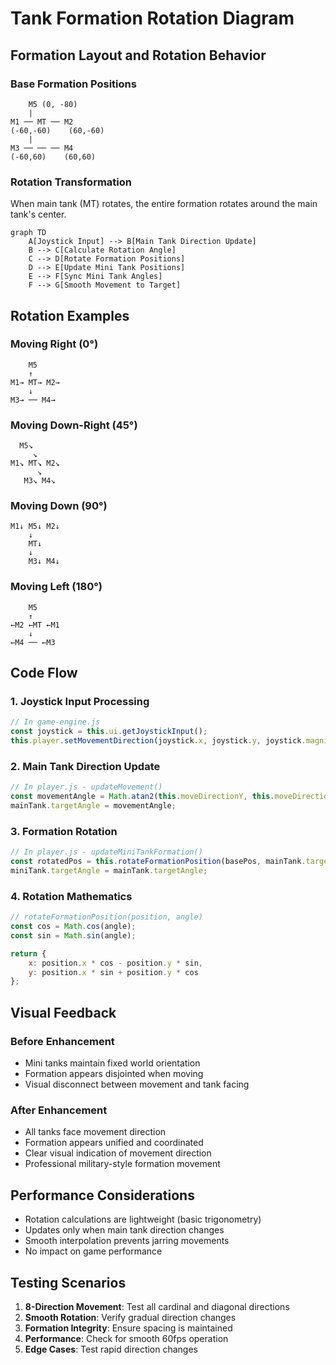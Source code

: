 # Tank Formation Rotation Diagram

## Formation Layout and Rotation Behavior

### Base Formation Positions
```
    M5 (0, -80)
    |
M1 ── MT ── M2
(-60,-60)    (60,-60)
    |
M3 ── ── ── M4
(-60,60)    (60,60)
```

### Rotation Transformation
When main tank (MT) rotates, the entire formation rotates around the main tank's center.

```mermaid
graph TD
    A[Joystick Input] --> B[Main Tank Direction Update]
    B --> C[Calculate Rotation Angle]
    C --> D[Rotate Formation Positions]
    D --> E[Update Mini Tank Positions]
    E --> F[Sync Mini Tank Angles]
    F --> G[Smooth Movement to Target]
```

## Rotation Examples

### Moving Right (0°)
```
    M5
    ↑
M1→ MT→ M2→
    ↓
M3→ ── M4→
```

### Moving Down-Right (45°)
```
  M5↘
     ↘
M1↘ MT↘ M2↘
      ↘
   M3↘ M4↘
```

### Moving Down (90°)
```
M1↓ M5↓ M2↓
    ↓
    MT↓
    ↓
    M3↓ M4↓
```

### Moving Left (180°)
```
    M5
    ↑
←M2 ←MT ←M1
    ↓
←M4 ── ←M3
```

## Code Flow

### 1. Joystick Input Processing
```javascript
// In game-engine.js
const joystick = this.ui.getJoystickInput();
this.player.setMovementDirection(joystick.x, joystick.y, joystick.magnitude);
```

### 2. Main Tank Direction Update
```javascript
// In player.js - updateMovement()
const movementAngle = Math.atan2(this.moveDirectionY, this.moveDirectionX);
mainTank.targetAngle = movementAngle;
```

### 3. Formation Rotation
```javascript
// In player.js - updateMiniTankFormation()
const rotatedPos = this.rotateFormationPosition(basePos, mainTank.targetAngle);
miniTank.targetAngle = mainTank.targetAngle;
```

### 4. Rotation Mathematics
```javascript
// rotateFormationPosition(position, angle)
const cos = Math.cos(angle);
const sin = Math.sin(angle);

return {
    x: position.x * cos - position.y * sin,
    y: position.x * sin + position.y * cos
};
```

## Visual Feedback

### Before Enhancement
- Mini tanks maintain fixed world orientation
- Formation appears disjointed when moving
- Visual disconnect between movement and tank facing

### After Enhancement
- All tanks face movement direction
- Formation appears unified and coordinated
- Clear visual indication of movement direction
- Professional military-style formation movement

## Performance Considerations

- Rotation calculations are lightweight (basic trigonometry)
- Updates only when main tank direction changes
- Smooth interpolation prevents jarring movements
- No impact on game performance

## Testing Scenarios

1. **8-Direction Movement**: Test all cardinal and diagonal directions
2. **Smooth Rotation**: Verify gradual direction changes
3. **Formation Integrity**: Ensure spacing is maintained
4. **Performance**: Check for smooth 60fps operation
5. **Edge Cases**: Test rapid direction changes